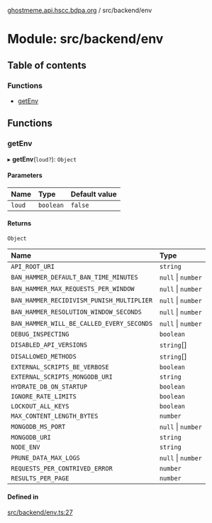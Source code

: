 [ghostmeme.api.hscc.bdpa.org][1] / src/backend/env

# Module: src/backend/env

## Table of contents

### Functions

- [getEnv][2]

## Functions

### getEnv

▸ **getEnv**(`loud?`): `Object`

#### Parameters

| Name   | Type      | Default value |
| :----- | :-------- | :------------ |
| `loud` | `boolean` | `false`       |

#### Returns

`Object`

| Name                                      | Type               |
| :---------------------------------------- | :----------------- |
| `API_ROOT_URI`                            | `string`           |
| `BAN_HAMMER_DEFAULT_BAN_TIME_MINUTES`     | `null` \| `number` |
| `BAN_HAMMER_MAX_REQUESTS_PER_WINDOW`      | `null` \| `number` |
| `BAN_HAMMER_RECIDIVISM_PUNISH_MULTIPLIER` | `null` \| `number` |
| `BAN_HAMMER_RESOLUTION_WINDOW_SECONDS`    | `null` \| `number` |
| `BAN_HAMMER_WILL_BE_CALLED_EVERY_SECONDS` | `null` \| `number` |
| `DEBUG_INSPECTING`                        | `boolean`          |
| `DISABLED_API_VERSIONS`                   | `string`[]         |
| `DISALLOWED_METHODS`                      | `string`[]         |
| `EXTERNAL_SCRIPTS_BE_VERBOSE`             | `boolean`          |
| `EXTERNAL_SCRIPTS_MONGODB_URI`            | `string`           |
| `HYDRATE_DB_ON_STARTUP`                   | `boolean`          |
| `IGNORE_RATE_LIMITS`                      | `boolean`          |
| `LOCKOUT_ALL_KEYS`                        | `boolean`          |
| `MAX_CONTENT_LENGTH_BYTES`                | `number`           |
| `MONGODB_MS_PORT`                         | `null` \| `number` |
| `MONGODB_URI`                             | `string`           |
| `NODE_ENV`                                | `string`           |
| `PRUNE_DATA_MAX_LOGS`                     | `null` \| `number` |
| `REQUESTS_PER_CONTRIVED_ERROR`            | `number`           |
| `RESULTS_PER_PAGE`                        | `number`           |

#### Defined in

[src/backend/env.ts:27][3]

[1]: ../README.md
[2]: src_backend_env.md#getenv
[3]:
  https://github.com/nhscc/ghostmeme.api.hscc.bdpa.org/blob/bc222b4/src/backend/env.ts#L27
